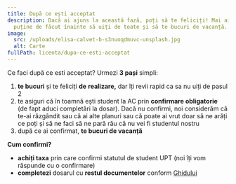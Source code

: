 ```yaml
---
title: După ce ești acceptat
description: Dacă ai ajuns la această fază, poți să te feliciți! Mai ai foarte
  puține de făcut înainte să uiți de toate și să te bucuri de vacanță.
image:
  src: /uploads/elisa-calvet-b-s3nuoqdmuvc-unsplash.jpg
  alt: Carte
fullPath: licenta/dupa-ce-esti-acceptat
---
```

Ce faci după ce esti acceptat? Urmezi **3 pași** simpli:

1. **te bucuri** și te feliciți **de** **realizare,** dar îți revii rapid ca sa nu uiți de pasul 2
2. te asiguri că în toamnă ești student la AC prin **confirmare obligatorie** ([](link)de fapt aduci completări la dosar). Dacă nu confirmi, noi considerăm că te-ai răzgândit sau că ai alte planuri sau că poate ai vrut doar să ne arăți ce poți și să ne faci să ne pară rău că nu vei fi studentul nostru
3. după ce ai confirmat, **te bucuri de vacanță**

**Cum confirmi?** 

* **achiți taxa** prin care confirmi statutul de student UPT (noi îți vom răspunde cu o confirmare)
* **completezi** dosarul cu **restul documentelor** conform [Ghidului](<link ghid alina>)